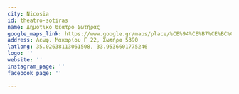 ```yaml
---
city: Nicosia
id: theatro-sotiras
name: Δημοτικό Θέατρο Σωτήρας
google_maps_link: https://www.google.gr/maps/place/%CE%94%CE%B7%CE%BC%CE%BF%CF%84%CE%B9%CE%BA%CF%8C+%CE%98%CE%AD%CE%B1%CF%84%CF%81%CE%BF+%CE%A3%CF%89%CF%84%CE%AE%CF%81%CE%B1%CF%82/@35.0261659,33.9514232,17z/data=!3m1!4b1!4m5!3m4!1s0x14dfcf6d58fae7bb:0x194eaf2efa64d0d8!8m2!3d35.0261659!4d33.9536119?hl=el
address: Λεωφ. Μακαρίου Γ 22, Σωτήρα 5390
latlong: 35.02638113061508, 33.9536601775246
logo: ''
website: ''
instagram_page: ''
facebook_page: ''

---
```

